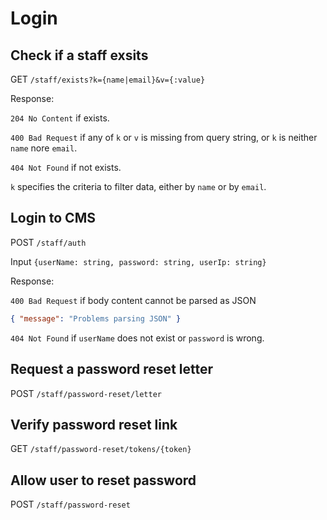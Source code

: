 # Login

## Check if a staff exsits

GET `/staff/exists?k={name|email}&v={:value}`

Response:

`204 No Content` if exists.

`400 Bad Request` if any of `k` or `v` is missing from query string, or `k` is neither `name` nore `email`.

`404 Not Found` if not exists.

`k` specifies the criteria to filter data, either by `name` or by `email`.

## Login to CMS

POST `/staff/auth`

Input `{userName: string, password: string, userIp: string}`

Response:

`400 Bad Request` if body content cannot be parsed as JSON
```json
{ "message": "Problems parsing JSON" }
```

`404 Not Found` if `userName` does not exist or `password` is wrong.


## Request a password reset letter

POST `/staff/password-reset/letter`

## Verify password reset link

GET `/staff/password-reset/tokens/{token}`

## Allow user to reset password

POST `/staff/password-reset`